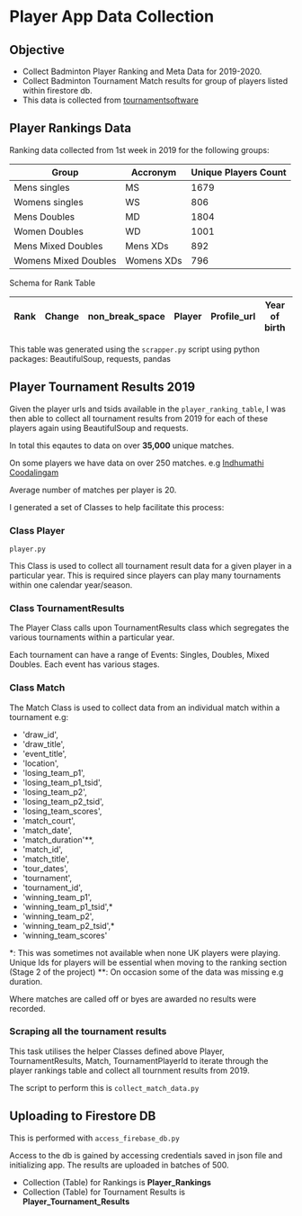 # Player App Data Collection

## Objective
- Collect Badminton Player Ranking and Meta Data for 2019-2020.
- Collect Badminton Tournament Match results for group of players listed within firestore db.
- This data is collected from [tournamentsoftware](https://be.tournamentsoftware.com/ranking/ranking.aspx?rid=87)

## Player Rankings Data
Ranking data collected from 1st week in 2019 for the following groups:


|Group| Accronym |	Unique Players Count |
|---|---|---|
|Mens singles	| MS	    |1679 |
|Womens singles |	WS	  |806 |
|Mens Doubles	| MD	    |1804 |
|Women Doubles|	WD	    |1001 |
|Mens Mixed Doubles |	Mens XDs |	892 |
|Womens Mixed Doubles |	Womens XDs	| 796 |

Schema for Rank Table

| Rank | Change | non_break_space | Player | Profile_url | Year of birth | Points | Total points | County | Tournaments | tsid | Region |
| ---|---|---|---|---|---|---|---|---|---|---|---|

This table was generated using the `scrapper.py` script using python packages: BeautifulSoup, requests, pandas

## Player Tournament Results 2019
Given the player urls and tsids available in the `player_ranking_table`,  I was then able to collect all tournament results from 2019 for each of these players again using BeautifulSoup and requests. 

In total this eqautes to data on over **35,000** unique matches. 

On some players we have data on over 250 matches. e.g [Indhumathi Coodalingam](https://be.tournamentsoftware.com/player-profile/5b29148a-2411-4796-bd60-63e2fe7a4415)

Average number of matches per player is 20.

I generated a set of Classes to help facilitate this process:

### Class Player
`player.py`

This Class is used to collect all tournament result data for a given player in a particular year. This is required since players can play many tournaments within one calendar year/season.

### Class TournamentResults
The Player Class calls upon TournamentResults class which segregates the various tournaments within a particular year.

Each tournament can have a range of Events: Singles, Doubles, Mixed Doubles. Each event has various stages.

### Class Match
The Match Class is used to collect data from an individual match within a tournament e.g:

- 'draw_id',
- 'draw_title',
- 'event_title',
- 'location',
- 'losing_team_p1',
- 'losing_team_p1_tsid',
- 'losing_team_p2',
- 'losing_team_p2_tsid',
- 'losing_team_scores',
- 'match_court',
- 'match_date',
- 'match_duration'**,
- 'match_id',
- 'match_title',
- 'tour_dates',
- 'tournament',
- 'tournament_id',
- 'winning_team_p1',
- 'winning_team_p1_tsid',*
- 'winning_team_p2',
- 'winning_team_p2_tsid',*
- 'winning_team_scores'

\*: This was sometimes not available when none UK players were playing. Unique Ids for players will be essential when moving to the ranking section (Stage 2 of the project)
\**: On occasion some of the data was missing e.g duration.

Where matches are called off or byes are awarded no results were recorded.

### Scraping all the tournament results
This task utilises the helper Classes defined above Player, TournamentResults, Match, TournamentPlayerId to iterate through the player rankings table and collect all tournment results from 2019.

The script to perform this is `collect_match_data.py`

## Uploading to Firestore DB
This is performed with `access_firebase_db.py`

Access to the db is gained by accessing credentials saved in json file and initializing app. The results are uploaded in batches of 500.

- Collection (Table) for Rankings is **Player_Rankings**
- Collection (Table) for Tournament Results is **Player_Tournament_Results**

